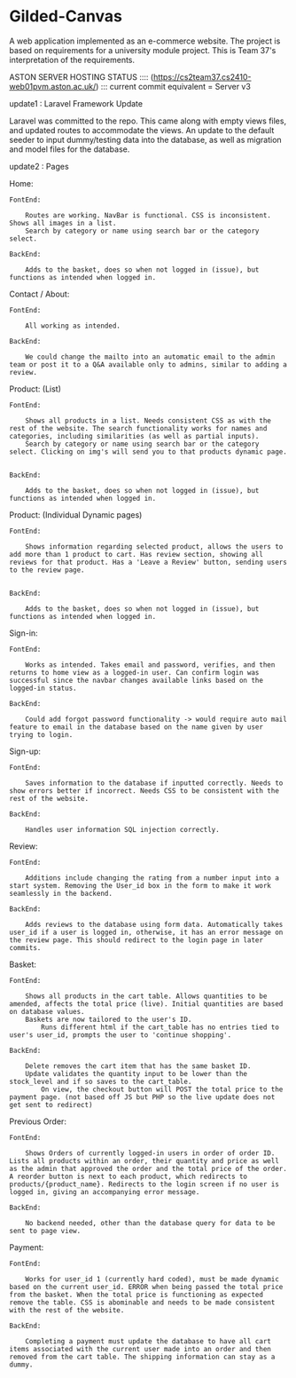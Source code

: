# Gilded-Canvas
A web application implemented as an e-commerce website. The project is based on requirements for a university module project. This is Team 37's interpretation of the requirements.

ASTON SERVER HOSTING STATUS :::: (https://cs2team37.cs2410-web01pvm.aston.ac.uk/) ::: current commit equivalent = Server v3 

update1 : Laravel Framework Update

Laravel was committed to the repo. This came along with empty views files, and updated routes to accommodate the views. An update to the default seeder to input dummy/testing data into the database, as well as migration and model files for the database.

update2 : Pages

Home: 

	FontEnd:

		Routes are working. NavBar is functional. CSS is inconsistent. Shows all images in a list.
		Search by category or name using search bar or the category select.

	BackEnd:

		Adds to the basket, does so when not logged in (issue), but functions as intended when logged in.

Contact / About:

	FontEnd:

		All working as intended.

	BackEnd:

		We could change the mailto into an automatic email to the admin team or post it to a Q&A available only to admins, similar to adding a review.

Product: (List)

	FontEnd:
	
		Shows all products in a list. Needs consistent CSS as with the rest of the website. The search functionality works for names and categories, including similarities (as well as partial inputs).
		Search by category or name using search bar or the category select. Clicking on img's will send you to that products dynamic page.


	BackEnd:
	
		Adds to the basket, does so when not logged in (issue), but functions as intended when logged in. 
  
Product: (Individual Dynamic pages)

	FontEnd:
	
		Shows information regarding selected product, allows the users to add more than 1 product to cart. Has review section, showing all reviews for that product. Has a 'Leave a Review' button, sending users to the review page.


	BackEnd:
	
		Adds to the basket, does so when not logged in (issue), but functions as intended when logged in. 

Sign-in:

	FontEnd:

		Works as intended. Takes email and password, verifies, and then returns to home view as a logged-in user. Can confirm login was successful since the navbar changes available links based on the logged-in status.

	BackEnd:
		
 		Could add forgot password functionality -> would require auto mail feature to email in the database based on the name given by user trying to login.

Sign-up:

	FontEnd:
		
 		Saves information to the database if inputted correctly. Needs to show errors better if incorrect. Needs CSS to be consistent with the rest of the website.

	BackEnd:

 		Handles user information SQL injection correctly. 

Review:

	FontEnd:

 		Additions include changing the rating from a number input into a start system. Removing the User_id box in the form to make it work seamlessly in the backend. 

	BackEnd:

		Adds reviews to the database using form data. Automatically takes user_id if a user is logged in, otherwise, it has an error message on the review page. This should redirect to the login page in later commits.
  
Basket:

	FontEnd:

 		Shows all products in the cart table. Allows quantities to be amended, affects the total price (live). Initial quantities are based on database values.
   		Baskets are now tailored to the user's ID.
     		Runs different html if the cart_table has no entries tied to user's user_id, prompts the user to 'continue shopping'.

	BackEnd:

 		Delete removes the cart item that has the same basket ID.
   		Update validates the quantity input to be lower than the stock_level and if so saves to the cart_table.
     		On view, the checkout button will POST the total price to the payment page. (not based off JS but PHP so the live update does not get sent to redirect)

Previous Order:

	FontEnd:

 		Shows Orders of currently logged-in users in order of order ID. Lists all products within an order, their quantity and price as well as the admin that approved the order and the total price of the order. A reorder button is next to each product, which redirects to products/{product_name}. Redirects to the login screen if no user is logged in, giving an accompanying error message.

	BackEnd:

		No backend needed, other than the database query for data to be sent to page view.

Payment:

	FontEnd:

 		Works for user_id 1 (currently hard coded), must be made dynamic based on the current user_id. ERROR when being passed the total price from the basket. When the total price is functioning as expected remove the table. CSS is abominable and needs to be made consistent with the rest of the website.

	BackEnd:

		Completing a payment must update the database to have all cart items associated with the current user made into an order and then removed from the cart table. The shipping information can stay as a dummy.

   
